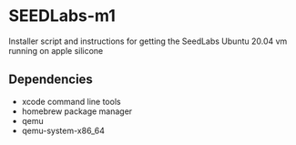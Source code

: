 # SEEDLabs-m1
Installer script and instructions for getting the SeedLabs Ubuntu 20.04 vm running on apple silicone

## Dependencies
* xcode command line tools
* homebrew package manager
* qemu
* qemu-system-x86_64

